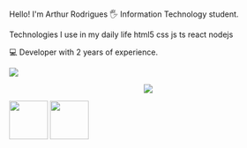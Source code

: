 Hello! I'm Arthur Rodrigues 🖐️
Information Technology student.

Technologies I use in my daily life
html5 css js ts react nodejs

💻 Developer with 2 years of experience.



<a href="mailto:arthurerodrigues01@gmail.com">
<img src="https://img.shields.io/badge/Gmail-D14836?style=for-the-badge&logo=gmail&logoColor=white"/>

<p align="center">
  <a href="https://skillicons.dev">
    <img src="https://skillicons.dev/icons?i=git,discord,github,vscode,html,java,nodejs,windows,php,javascript" />
  </a>
</p>


</a>

<img src="https://hermes.dio.me/tracks/aa71615b-e701-4cec-bb64-71ba6974c5fe.png" width="70">      <img src="https://hermes.dio.me/tracks/608ecefd-1d10-42ea-9f58-3e7a4548ab3e.png" width="70">








